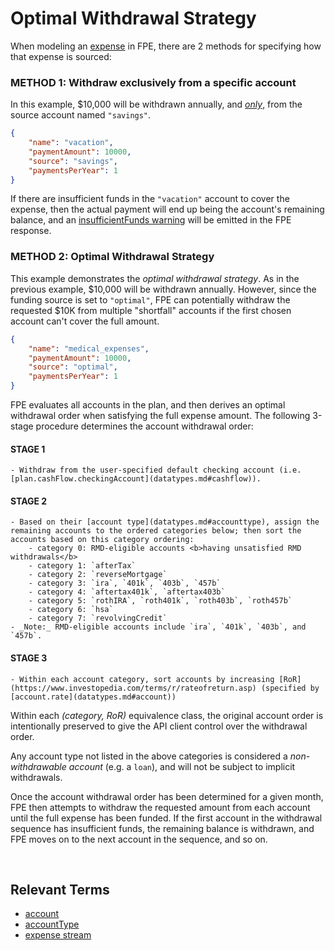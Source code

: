 # Optimal Withdrawal Strategy

When modeling an [expense](terms.md#expense-stream) in FPE, there are 2 methods for specifying how that expense is sourced:


### METHOD 1: Withdraw exclusively from a specific account

In this example, $10,000 will be withdrawn annually, and <u>_only_</u>, from the source account named `"savings"`.

```json
{
    "name": "vacation",
    "paymentAmount": 10000,
    "source": "savings",
    "paymentsPerYear": 1
}
```

If there are insufficient funds in the `"vacation"` account to cover the expense, then the actual payment will end up being the account's remaining balance, and an [insufficientFunds warning](README.md#what-is-a-warning) will be emitted in the FPE response.

### METHOD 2: Optimal Withdrawal Strategy

This example demonstrates the _optimal withdrawal strategy_. As in the previous example, $10,000 will be withdrawn annually.  However, since the funding source is set to `"optimal"`, FPE can potentially withdraw the requested $10K from multiple "shortfall" accounts if the first chosen account can't cover the full amount.

```json
{
    "name": "medical_expenses",
    "paymentAmount": 10000,
    "source": "optimal",
    "paymentsPerYear": 1
}
```

FPE evaluates all accounts in the plan, and then derives an optimal withdrawal order when satisfying the full expense amount.  The following 3-stage procedure determines the account withdrawal order:

#### STAGE 1
    - Withdraw from the user-specified default checking account (i.e. [plan.cashFlow.checkingAccount](datatypes.md#cashflow)).
#### STAGE 2
    - Based on their [account type](datatypes.md#accounttype), assign the remaining accounts to the ordered categories below; then sort the accounts based on this category ordering:
        - category 0: RMD-eligible accounts <b>having unsatisfied RMD withdrawals</b>
        - category 1: `afterTax`
        - category 2: `reverseMortgage`
        - category 3: `ira`, `401k`, `403b`, `457b`
        - category 4: `aftertax401k`, `aftertax403b`
        - category 5: `rothIRA`, `roth401k`, `roth403b`, `roth457b`
        - category 6: `hsa`
        - category 7: `revolvingCredit`
    - _Note:_ RMD-eligible accounts include `ira`, `401k`, `403b`, and `457b`.
#### STAGE 3
    - Within each account category, sort accounts by increasing [RoR](https://www.investopedia.com/terms/r/rateofreturn.asp) (specified by [account.rate](datatypes.md#account))

Within each _(category, RoR)_ equivalence class, the original account order is intentionally preserved to give the API client control over the withdrawal order.

Any account type not listed in the above categories is considered a _non-withdrawable account_ (e.g. a `loan`), and will not be subject to implicit withdrawals.

Once the account withdrawal order has been determined for a given month, FPE then attempts to withdraw the requested amount from each account until the full expense has been funded.  If the first account in the withdrawal sequence has insufficient funds, the remaining balance is withdrawn, and FPE moves on to the next account in the sequence, and so on.

<br/>

## Relevant Terms

- [account](datatypes.md#account)
- [accountType](datatypes.md#accounttype)
- [expense stream](terms.md#expense-stream)
